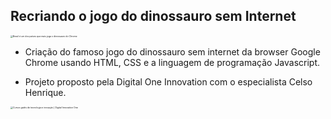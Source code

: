 ##      Recriando o jogo do dinossauro sem Internet 



<img src="https://uploads.jovemnerd.com.br/wp-content/uploads/2018/09/brasil-joga-dinossauro-chrome.jpg" alt="Brasil é um dos países que mais joga o dinossauro do Chrome" style="zoom: 25%;" />



- Criação do famoso jogo do dinossauro sem internet da browser Google Chrome usando HTML, CSS e a linguagem de programação Javascript. 

- Projeto proposto pela Digital One Innovation com o especialista Celso Henrique.

<img src="https://hermes.digitalinnovation.one/site/images/cover_dio.jpg" alt="Cursos grátis de tecnologia e inovação | Digital Innovation One" style="zoom:25%;" />

